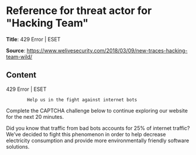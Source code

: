 # Reference for threat actor for "Hacking Team"

**Title**: 429 Error | ESET

**Source**: https://www.welivesecurity.com/2018/03/09/new-traces-hacking-team-wild/

## Content










429 Error | ESET

















            Help us in the fight against internet bots
        
Complete the CAPTCHA challenge below to continue exploring our website for the next 20 minutes.













Did you know that traffic from bad bots accounts for 25% of internet traffic?
We’ve decided to fight this phenomenon in order to help decrease electricity consumption and provide more environmentally friendly software solutions.











